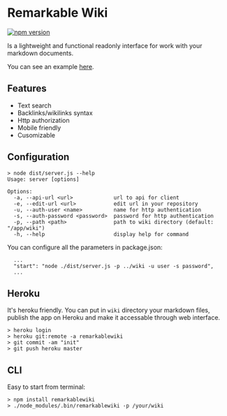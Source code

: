 # Remarkable Wiki

[![npm version](https://badge.fury.io/js/remarkablewiki.svg)](https://badge.fury.io/js/remarkablewiki)

Is a lightweight and functional readonly interface for work with your markdown documents.

You can see an example [here](https://remarkablewiki.herokuapp.com/).

## Features

 - Text search
 - Backlinks/wikilinks syntax
 - Http authorization
 - Mobile friendly
 - Cusomizable

## Configuration

```
> node dist/server.js --help
Usage: server [options]

Options:
  -a, --api-url <url>             url to api for client
  -e, --edit-url <url>            edit url in your repository
  -u, --auth-user <name>          name for http authentication
  -s, --auth-password <password>  password for http authentication
  -p, --path <path>               path to wiki directory (default: "/app/wiki")
  -h, --help                      display help for command
```

You can configure all the parameters in package.json:

```
  ...
  "start": "node ./dist/server.js -p ../wiki -u user -s password",
  ...
```

## Heroku

It's heroku friendly. You can put in `wiki` directory your markdown files, publish the app on Heroku and make it accessable through web interface.

```
> heroku login
> heroku git:remote -a remarkablewiki
> git commit -am "init"
> git push heroku master
```

## CLI

Easy to start from terminal:
```
> npm install remarkablewiki
> ./node_modules/.bin/remarkablewiki -p /your/wiki
```
